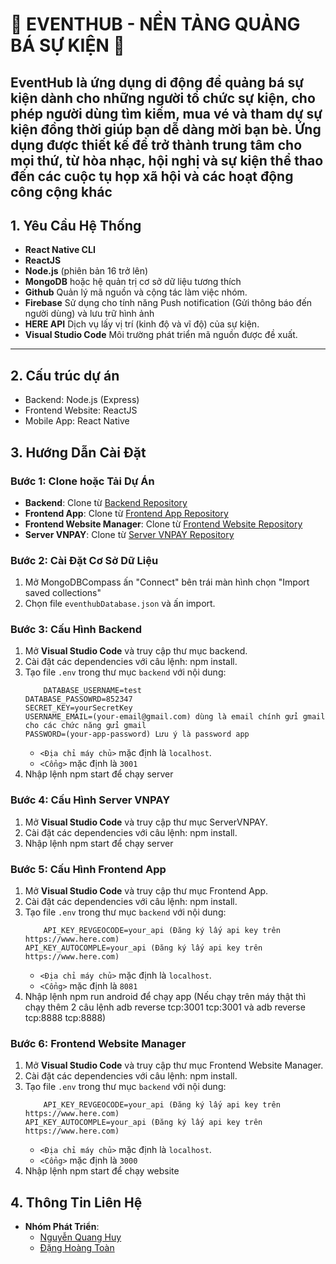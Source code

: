 # 🌟 EVENTHUB - NỀN TẢNG QUẢNG BÁ SỰ KIỆN 🌟  

EventHub là ứng dụng di động để quảng bá sự kiện dành cho những người tổ chức sự kiện, cho phép người dùng tìm kiếm, mua vé và tham dự sự kiện đồng thời giúp bạn dễ dàng mời bạn bè. Ứng dụng được thiết kế để trở thành trung tâm cho mọi thứ, từ hòa nhạc, hội nghị và sự kiện thể thao đến các cuộc tụ họp xã hội và các hoạt động công cộng khác
---

## 1. Yêu Cầu Hệ Thống

- **React Native CLI** 
- **ReactJS** 
- **Node.js** (phiên bản 16 trở lên)  
- **MongoDB** hoặc hệ quản trị cơ sở dữ liệu tương thích  
- **Github** Quản lý mã nguồn và cộng tác làm việc nhóm.
- **Firebase** Sử dụng cho tính năng Push notification (Gửi thông báo đến người dùng) và lưu trữ hình ảnh
- **HERE API** Dịch vụ lấy vị trí (kinh độ và vĩ độ) của sự kiện.
- **Visual Studio Code** Môi trường phát triển mã nguồn được đề xuất.
---

## 2. Cấu trúc dự án
- Backend: Node.js (Express)
- Frontend Website: ReactJS
- Mobile App: React Native

## 3. Hướng Dẫn Cài Đặt

### Bước 1: Clone hoặc Tải Dự Án
- **Backend**: Clone từ [Backend Repository](https://github.com/quanghuydz123/ProjectReactNativeEventHub.git)
- **Frontend App**: Clone từ [Frontend App Repository](https://github.com/quanghuydz123/BackEndProjectReactNaviteEventHub.git)
- **Frontend Website Manager**: Clone từ [Frontend Website Repository](https://github.com/quanghuydz123/WebsiteManagerEvent.git)
- **Server VNPAY**: Clone từ [Server VNPAY Repository](https://github.com/quanghuydz123/serverVNPAY.git)

### Bước 2: Cài Đặt Cơ Sở Dữ Liệu
1. Mở MongoDBCompass ấn "Connect" bên trái màn hình chọn "Import saved collections"
2. Chọn file `eventhubDatabase.json` và ấn import.

### Bước 3: Cấu Hình Backend
1. Mở **Visual Studio Code** và truy cập thư mục backend.
2. Cài đặt các dependencies với câu lệnh: npm install.
3. Tạo file `.env` trong thư mục `backend` với nội dung:
    ```properties
    	DATABASE_USERNAME=test
	DATABASE_PASSOWRD=852347
	SECRET_KEY=yourSecretKey
	USERNAME_EMAIL=(your-email@gmail.com) dùng là email chính gửi gmail cho các chức năng gửi gmail
	PASSWORD=(your-app-password) Lưu ý là password app
    ```
    - `<Địa chỉ máy chủ>` mặc định là `localhost`.
    - `<Cổng>` mặc định là `3001`
4. Nhập lệnh npm start để chạy server

### Bước 4: Cấu Hình Server VNPAY
1. Mở **Visual Studio Code** và truy cập thư mục ServerVNPAY.
2. Cài đặt các dependencies với câu lệnh: npm install.
3. Nhập lệnh npm start để chạy server

### Bước 5: Cấu Hình Frontend App
1. Mở **Visual Studio Code** và truy cập thư mục Frontend App.
2. Cài đặt các dependencies với câu lệnh: npm install.
3. Tạo file `.env` trong thư mục `backend` với nội dung:
    ```properties
    	API_KEY_REVGEOCODE=your_api (Đăng ký lấy api key trên https://www.here.com)
	API_KEY_AUTOCOMPLE=your_api (Đăng ký lấy api key trên https://www.here.com)
    ```
    - `<Địa chỉ máy chủ>` mặc định là `localhost`.
    - `<Cổng>` mặc định là `8081`
4. Nhập lệnh npm run android để chạy app (Nếu chạy trên máy thật thì chạy thêm 2 câu lệnh adb reverse tcp:3001 tcp:3001 và adb reverse tcp:8888 tcp:8888) 

### Bước 6: Frontend Website Manager
1. Mở **Visual Studio Code** và truy cập thư mục Frontend Website Manager.
2. Cài đặt các dependencies với câu lệnh: npm install.
3. Tạo file `.env` trong thư mục `backend` với nội dung:
    ```properties
    	API_KEY_REVGEOCODE=your_api (Đăng ký lấy api key trên https://www.here.com)
	API_KEY_AUTOCOMPLE=your_api (Đăng ký lấy api key trên https://www.here.com)
    ```
    - `<Địa chỉ máy chủ>` mặc định là `localhost`.
    - `<Cổng>` mặc định là `3000`
4. Nhập lệnh npm start để chạy website 

## 4. Thông Tin Liên Hệ
- **Nhóm Phát Triển**:
  - [Nguyễn Quang Huy](https://github.com/quanghuydz123)
  - [Đặng Hoàng Toàn](https://github.com/dangtoan16)

